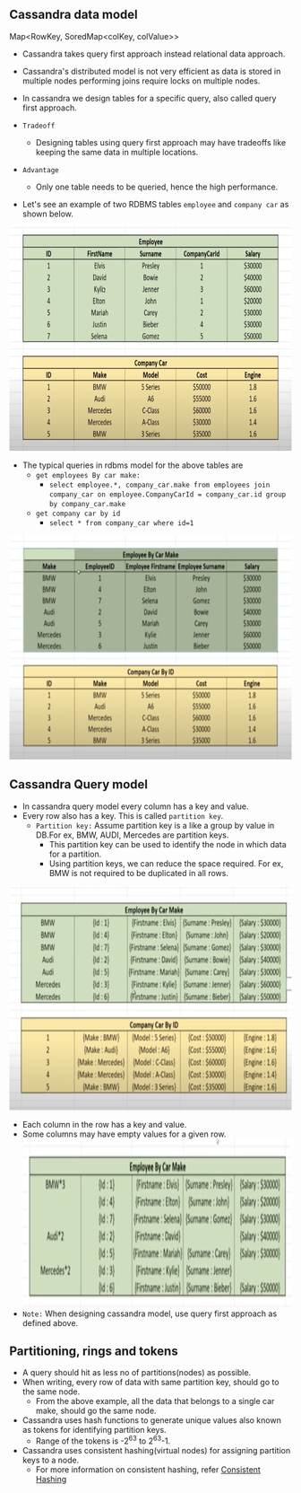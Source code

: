 ## Cassandra data model

Map<RowKey, SoredMap<colKey, colValue>>

- Cassandra takes query first approach instead relational data approach.
- Cassandra's distributed model is not very efficient as data is stored in multiple nodes performing joins require locks
  on multiple nodes.
- In cassandra we design tables for a specific query, also called query first approach.
- `Tradeoff`  
  - Designing tables using query first approach may have tradeoffs like keeping the same data in multiple locations.
- `Advantage`
  - Only one table needs to be queried, hence the high performance.

- Let's see an example of two RDBMS tables `employee` and `company car` as shown below.

<img src="images/rdbms_model.png" height="400" width="600"/>

- The typical queries in rdbms model for the above tables are
  - `get employees By car make:`
    - `select employee.*, company_car.make from employees join company_car on employee.CompanyCarId = company_car.id
      group by company_car.make`
  - `get company car by id`
    - `select * from company_car where id=1`

<img src="images/queries.png" height="400" width="600"/>

## Cassandra Query model

- In cassandra query model every column has a key and value.
- Every row also has a key. This is called `partition key`.
  - `Partition key:` Assume partition key is a like a group by value in DB.For ex, BMW, AUDI, Mercedes are partition
    keys.
    - This partition key can be used to identify the node in which data for a partition.
    - Using partition keys, we can reduce the space required. For ex, BMW is not required to be duplicated in all rows.
  
  
<img src="images/cassandra_model.png" height="400" width="600"/>
  
- Each column in the row has a key and value.
- Some columns may have empty values for a given row.  
  <img src="images/cassandra_model_2.png" height="300" width="500"/>
- `Note:` When designing cassandra model, use query first approach as defined above.

## Partitioning, rings and tokens

- A query should hit as less no of partitions(nodes) as possible.
- When writing, every row of data with same partition key, should go to the same node.
  - From the above example, all the data that belongs to a single car make, should go the same node.
- Cassandra uses hash functions to generate unique values also known as tokens for identifying partition keys.
  - Range of the tokens is -2<sup>63</sup> to 2<sup>63</sup>-1.
- Cassandra uses consistent hashing(virtual nodes) for assigning partition keys to a node.
  - For more information on consistent hashing, refer [Consistent Hashing](../../../problems/1.consistent_hashing/ConsistentHashing.md)
  